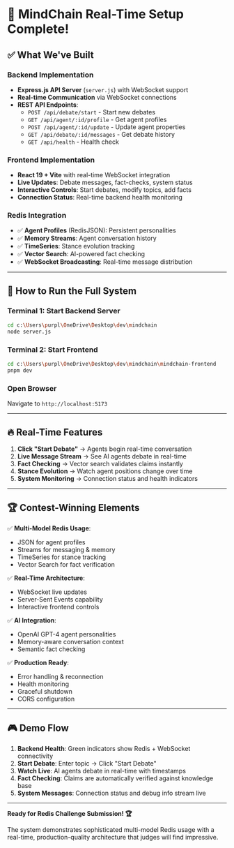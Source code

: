 # 🚀 MindChain Real-Time Setup Complete!

## ✅ What We've Built

### Backend Implementation
- **Express.js API Server** (`server.js`) with WebSocket support
- **Real-time Communication** via WebSocket connections
- **REST API Endpoints**:
  - `POST /api/debate/start` - Start new debates
  - `GET /api/agent/:id/profile` - Get agent profiles
  - `POST /api/agent/:id/update` - Update agent properties
  - `GET /api/debate/:id/messages` - Get debate history
  - `GET /api/health` - Health check

### Frontend Implementation  
- **React 19 + Vite** with real-time WebSocket integration
- **Live Updates**: Debate messages, fact-checks, system status
- **Interactive Controls**: Start debates, modify topics, add facts
- **Connection Status**: Real-time backend health monitoring

### Redis Integration
- ✅ **Agent Profiles** (RedisJSON): Persistent personalities
- ✅ **Memory Streams**: Agent conversation history  
- ✅ **TimeSeries**: Stance evolution tracking
- ✅ **Vector Search**: AI-powered fact checking
- ✅ **WebSocket Broadcasting**: Real-time message distribution

---

## 🎯 How to Run the Full System

### Terminal 1: Start Backend Server
```bash
cd c:\Users\purpl\OneDrive\Desktop\dev\mindchain
node server.js
```

### Terminal 2: Start Frontend
```bash  
cd c:\Users\purpl\OneDrive\Desktop\dev\mindchain\mindchain-frontend
pnpm dev
```

### Open Browser
Navigate to `http://localhost:5173`

---

## 🔥 Real-Time Features

1. **Click "Start Debate"** → Agents begin real-time conversation
2. **Live Message Stream** → See AI agents debate in real-time  
3. **Fact Checking** → Vector search validates claims instantly
4. **Stance Evolution** → Watch agent positions change over time
5. **System Monitoring** → Connection status and health indicators

---

## 🏆 Contest-Winning Elements

✅ **Multi-Model Redis Usage**:
- JSON for agent profiles
- Streams for messaging & memory
- TimeSeries for stance tracking  
- Vector Search for fact verification

✅ **Real-Time Architecture**:
- WebSocket live updates
- Server-Sent Events capability
- Interactive frontend controls

✅ **AI Integration**:
- OpenAI GPT-4 agent personalities
- Memory-aware conversation context
- Semantic fact checking

✅ **Production Ready**:
- Error handling & reconnection
- Health monitoring
- Graceful shutdown
- CORS configuration

---

## 🎮 Demo Flow

1. **Backend Health**: Green indicators show Redis + WebSocket connectivity
2. **Start Debate**: Enter topic → Click "Start Debate"  
3. **Watch Live**: AI agents debate in real-time with timestamps
4. **Fact Checking**: Claims are automatically verified against knowledge base
5. **System Messages**: Connection status and debug info stream live

---

**Ready for Redis Challenge Submission! 🏆**

The system demonstrates sophisticated multi-model Redis usage with a real-time, production-quality architecture that judges will find impressive.
